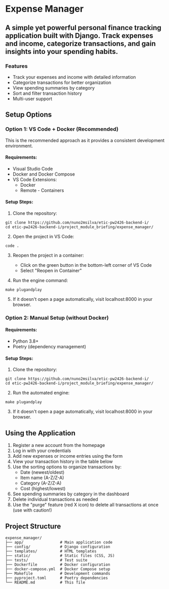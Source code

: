# Expense Manager

## A simple yet powerful personal finance tracking application built with Django. Track expenses and income, categorize transactions, and gain insights into your spending habits.

### Features

- Track your expenses and income with detailed information
- Categorize transactions for better organization
- View spending summaries by category
- Sort and filter transaction history
- Multi-user support

## Setup Options

### Option 1: VS Code + Docker (Recommended)

This is the recommended approach as it provides a consistent development environment.

#### Requirements:
- Visual Studio Code
- Docker and Docker Compose
- VS Code Extensions:
  - Docker
  - Remote - Containers

#### Setup Steps:

1. Clone the repository:
```
git clone https://github.com/nuno2msilva/etic-pw2426-backend-i/
cd etic-pw2426-backend-i/project_module_briefing/expense_manager/
```

2. Open the project in VS Code:
```
code .
```

3. Reopen the project in a container:
   - Click on the green button in the bottom-left corner of VS Code
   - Select "Reopen in Container"

4. Run the engine command:
```
make plugandplay
```

5. If it doesn't open a page automatically, visit localhost:8000 in your browser.


### Option 2: Manual Setup (without Docker)

#### Requirements:
- Python 3.8+
- Poetry (dependency management)

#### Setup Steps:

1. Clone the repository:
```
git clone https://github.com/nuno2msilva/etic-pw2426-backend-i/
cd etic-pw2426-backend-i/project_module_briefing/expense_manager/
```

2. Run the automated engine:
```
make plugandplay
```

3. If it doesn't open a page automatically, visit localhost:8000 in your browser.

## Using the Application

1. Register a new account from the homepage
2. Log in with your credentials
3. Add new expenses or income entries using the form
4. View your transaction history in the table below
5. Use the sorting options to organize transactions by:
   - Date (newest/oldest)
   - Item name (A-Z/Z-A)
   - Category (A-Z/Z-A)
   - Cost (highest/lowest)
6. See spending summaries by category in the dashboard
7. Delete individual transactions as needed
8. Use the "purge" feature (red X icon) to delete all transactions at once (use with caution!)

## Project Structure
```
expense_manager/
├── app/                # Main application code
├── config/             # Django configuration
├── templates/          # HTML templates
├── static/             # Static files (CSS, JS)
├── tests/              # Test suite
├── Dockerfile          # Docker configuration
├── docker-compose.yml  # Docker Compose setup
├── Makefile            # Development commands
├── pyproject.toml      # Poetry dependencies
└── README.md           # This file
```
